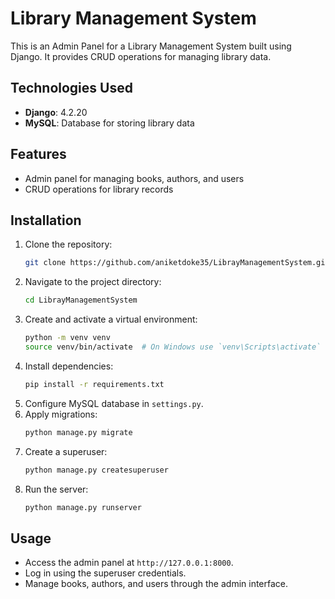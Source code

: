 # Library Management System

This is an Admin Panel for a Library Management System built using Django. It provides CRUD operations for managing library data.

## Technologies Used
- **Django**: 4.2.20
- **MySQL**: Database for storing library data

## Features
- Admin panel for managing books, authors, and users
- CRUD operations for library records

## Installation
1. Clone the repository:
   ```sh
   git clone https://github.com/aniketdoke35/LibrayManagementSystem.git
   ```
2. Navigate to the project directory:
   ```sh
   cd LibrayManagementSystem
   ```
3. Create and activate a virtual environment:
   ```sh
   python -m venv venv
   source venv/bin/activate  # On Windows use `venv\Scripts\activate`
   ```
4. Install dependencies:
   ```sh
   pip install -r requirements.txt
   ```
5. Configure MySQL database in `settings.py`.
6. Apply migrations:
   ```sh
   python manage.py migrate
   ```
7. Create a superuser:
   ```sh
   python manage.py createsuperuser
   ```
8. Run the server:
   ```sh
   python manage.py runserver
   ```

## Usage
- Access the admin panel at `http://127.0.0.1:8000`.
- Log in using the superuser credentials.
- Manage books, authors, and users through the admin interface.

